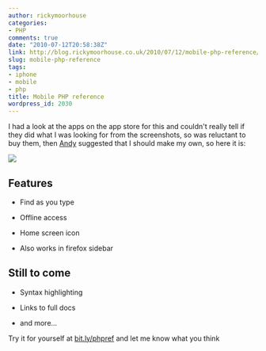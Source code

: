```yaml
---
author: rickymoorhouse
categories:
- PHP
comments: true
date: "2010-07-12T20:58:38Z"
link: http://blog.rickymoorhouse.co.uk/2010/07/12/mobile-php-reference/
slug: mobile-php-reference
tags:
- iphone
- mobile
- php
title: Mobile PHP reference
wordpress_id: 2030
---
```


I had a look at the apps on the app store for this and couldn't really tell if they did what I was looking for from the screenshots, so was reluctant to buy them, then [Andy](http://twitter.com/ajdaniel) suggested that  I should make my own, so here it is: 

![](http://rickymoorhouse.files.wordpress.com/2010/07/php-iphone.png)




## Features




  * Find as you type


  * Offline access


  * Home screen icon


  * Also works in firefox sidebar




## Still to come






  * Syntax highlighting


  * Links to full docs


  * and more...



Try it for yourself at [bit.ly/phpref](http://bit.ly/phpref) and let me know what you think
